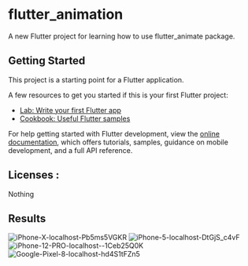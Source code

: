 
# flutter_animation

A new Flutter project for learning how to use flutter_animate package.

## Getting Started

This project is a starting point for a Flutter application.

A few resources to get you started if this is your first Flutter project:

- [Lab: Write your first Flutter app](https://docs.flutter.dev/get-started/codelab)
- [Cookbook: Useful Flutter samples](https://docs.flutter.dev/cookbook)

For help getting started with Flutter development, view the
[online documentation](https://docs.flutter.dev/), which offers tutorials,
samples, guidance on mobile development, and a full API reference.

## Licenses :
Nothing

## Results
![iPhone-X-localhost-Pb5ms5VGKR](https://github.com/user-attachments/assets/b41d9d50-1238-40be-a79d-97afbcfb2d8d)
![iPhone-5-localhost-DtGjS_c4vF](https://github.com/user-attachments/assets/641cfb4b-cbfc-46d4-81cf-d7604acd6df1)
![iPhone-12-PRO-localhost--1Ceb25Q0K](https://github.com/user-attachments/assets/abaf3a6a-19d1-4714-919d-61b2c1f5d6bf)
![Google-Pixel-8-localhost-hd4S1tFZn5](https://github.com/user-attachments/assets/95720109-b234-497b-949e-ad31c5712897)
